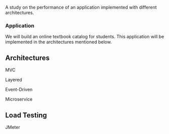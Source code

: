 A study on the performance of an application implemented with different architectures.

### Application
We will build an online textbook catalog for students. This application will be implemented in the architectures mentioned below. 

## Architectures
MVC

Layered

Event-Driven

Microservice

## Load Testing
JMeter
